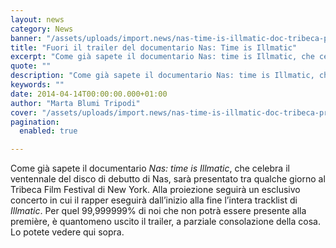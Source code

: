 ```yaml
---
layout: news
category: News
banner: "/assets/uploads/import.news/nas-time-is-illmatic-doc-tribeca-premiere_480_500_cropp.jpg"
title: "Fuori il trailer del documentario Nas: Time is Illmatic"
excerpt: "Come già sapete il documentario Nas: time is Illmatic, che celebra il ventennale del disco di debutto di Nas, sarà presentato tra qualche giorno al Tribeca Film Festival di New York. Alla proiezione seguirà un esclusivo concerto in cui il rapper eseguirà dall’inizio alla fine l’intera tracklist di Illmatic. Per quel 99,999999% di noi che [&hellip"
quote: ""
description: "Come già sapete il documentario Nas: time is Illmatic, che celebra il ventennale del disco di debutto di Nas, sarà presentato tra qualche giorno al Tribeca Film Festival di New York. Alla proiezione seguirà un esclusivo concerto in cui il rapper eseguirà dall’inizio alla fine l’intera tracklist di Illmatic. Per quel 99,999999% di noi che [&hellip"
keywords: ""
date: 2014-04-14T00:00:00.000+01:00
author: "Marta Blumi Tripodi"
cover: "/assets/uploads/import.news/nas-time-is-illmatic-doc-tribeca-premiere_480_500_cropp.jpg"
pagination:
  enabled: true

---
```


[](https://hotmc.com/wp-content/uploads/2014/04/nas-time-is-illmatic-doc-tribeca-premiere%5F480%5F500%5Fcropp.jpg)

Come già sapete il documentario _Nas: time is Illmatic_, che celebra il ventennale del disco di debutto di Nas, sarà presentato tra qualche giorno al Tribeca Film Festival di New York. Alla proiezione seguirà un esclusivo concerto in cui il rapper eseguirà dall’inizio alla fine l’intera tracklist di _Illmatic_. Per quel 99,999999% di noi che non potrà essere presente alla première, è quantomeno uscito il trailer, a parziale consolazione della cosa. Lo potete vedere qui sopra.
